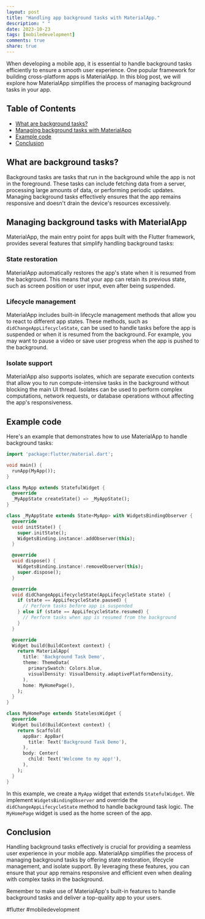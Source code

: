 ```yaml
---
layout: post
title: "Handling app background tasks with MaterialApp."
description: " "
date: 2023-10-23
tags: [mobiledevelopment]
comments: true
share: true
---
```


When developing a mobile app, it is essential to handle background tasks efficiently to ensure a smooth user experience. One popular framework for building cross-platform apps is MaterialApp. In this blog post, we will explore how MaterialApp simplifies the process of managing background tasks in your app.

## Table of Contents

- [What are background tasks?](#what-are-background-tasks)
- [Managing background tasks with MaterialApp](#managing-background-tasks-with-materialapp)
- [Example code](#example-code)
- [Conclusion](#conclusion)

## What are background tasks?

Background tasks are tasks that run in the background while the app is not in the foreground. These tasks can include fetching data from a server, processing large amounts of data, or performing periodic updates. Managing background tasks effectively ensures that the app remains responsive and doesn't drain the device's resources excessively.

## Managing background tasks with MaterialApp

MaterialApp, the main entry point for apps built with the Flutter framework, provides several features that simplify handling background tasks:

### State restoration

MaterialApp automatically restores the app's state when it is resumed from the background. This means that your app can retain its previous state, such as screen position or user input, even after being suspended.

### Lifecycle management

MaterialApp includes built-in lifecycle management methods that allow you to react to different app states. These methods, such as `didChangeAppLifecycleState`, can be used to handle tasks before the app is suspended or when it is resumed from the background. For example, you may want to pause a video or save user progress when the app is pushed to the background.

### Isolate support

MaterialApp also supports isolates, which are separate execution contexts that allow you to run compute-intensive tasks in the background without blocking the main UI thread. Isolates can be used to perform complex computations, network requests, or database operations without affecting the app's responsiveness.

## Example code

Here's an example that demonstrates how to use MaterialApp to handle background tasks:

```dart
import 'package:flutter/material.dart';

void main() {
  runApp(MyApp());
}

class MyApp extends StatefulWidget {
  @override
  _MyAppState createState() => _MyAppState();
}

class _MyAppState extends State<MyApp> with WidgetsBindingObserver {
  @override
  void initState() {
    super.initState();
    WidgetsBinding.instance!.addObserver(this);
  }

  @override
  void dispose() {
    WidgetsBinding.instance!.removeObserver(this);
    super.dispose();
  }

  @override
  void didChangeAppLifecycleState(AppLifecycleState state) {
    if (state == AppLifecycleState.paused) {
      // Perform tasks before app is suspended
    } else if (state == AppLifecycleState.resumed) {
      // Perform tasks when app is resumed from the background
    }
  }

  @override
  Widget build(BuildContext context) {
    return MaterialApp(
      title: 'Background Task Demo',
      theme: ThemeData(
        primarySwatch: Colors.blue,
        visualDensity: VisualDensity.adaptivePlatformDensity,
      ),
      home: MyHomePage(),
    );
  }
}

class MyHomePage extends StatelessWidget {
  @override
  Widget build(BuildContext context) {
    return Scaffold(
      appBar: AppBar(
        title: Text('Background Task Demo'),
      ),
      body: Center(
        child: Text('Welcome to my app!'),
      ),
    );
  }
}
```

In this example, we create a `MyApp` widget that extends `StatefulWidget`. We implement `WidgetsBindingObserver` and override the `didChangeAppLifecycleState` method to handle background task logic. The `MyHomePage` widget is used as the home screen of the app.

## Conclusion

Handling background tasks effectively is crucial for providing a seamless user experience in your mobile app. MaterialApp simplifies the process of managing background tasks by offering state restoration, lifecycle management, and isolate support. By leveraging these features, you can ensure that your app remains responsive and efficient even when dealing with complex tasks in the background.

Remember to make use of MaterialApp's built-in features to handle background tasks and deliver a top-quality app to your users.

\#flutter #mobiledevelopment